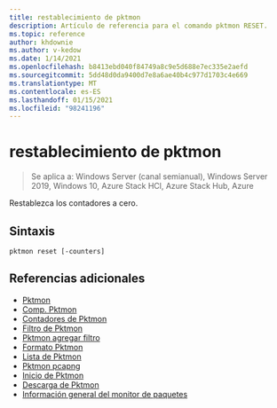 ```yaml
---
title: restablecimiento de pktmon
description: Artículo de referencia para el comando pktmon RESET.
ms.topic: reference
author: khdownie
ms.author: v-kedow
ms.date: 1/14/2021
ms.openlocfilehash: b8413ebd040f84749a8c9e5d688e7ec335e2aefd
ms.sourcegitcommit: 5dd48d0da9400d7e8a6ae40b4c977d1703c4e669
ms.translationtype: MT
ms.contentlocale: es-ES
ms.lasthandoff: 01/15/2021
ms.locfileid: "98241196"
---
```

# <a name="pktmon-reset"></a>restablecimiento de pktmon

> Se aplica a: Windows Server (canal semianual), Windows Server 2019, Windows 10, Azure Stack HCl, Azure Stack Hub, Azure

Restablezca los contadores a cero.

## <a name="syntax"></a>Sintaxis

```
pktmon reset [-counters]
```

## <a name="additional-references"></a>Referencias adicionales

- [Pktmon](pktmon.md)
- [Comp. Pktmon](pktmon-comp.md)
- [Contadores de Pktmon](pktmon-counters.md)
- [Filtro de Pktmon](pktmon-filter.md)
- [Pktmon agregar filtro](pktmon-filter-add.md)
- [Formato Pktmon](pktmon-format.md)
- [Lista de Pktmon](pktmon-list.md)
- [Pktmon pcapng](pktmon-pcapng.md)
- [Inicio de Pktmon](pktmon-start.md)
- [Descarga de Pktmon](pktmon-unload.md)
- [Información general del monitor de paquetes](/windows-server/networking/technologies/pktmon/pktmon)
